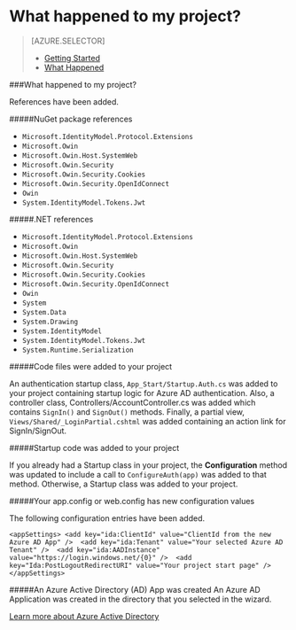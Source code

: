 <properties 
	pageTitle="Getting Started with Active Directory Authentication - What Happened" 
	description="Describes what happened to your Azure Active Directory project in Visual Studio" 
	services="active-directory" 
	documentationCenter="" 
	authors="kempb" 
	manager="douge" 
	editor="tglee"/>
  
<tags 
	ms.service="active-directory" 
	ms.workload="web" 
	ms.tgt_pltfrm="vs-what-happened" 
	ms.devlang="na" 
	ms.topic="article" 
	ms.date="02/02/2015" 
	ms.author="kempb"/>

# What happened to my project?

> [AZURE.SELECTOR]
> - [Getting Started](vs-active-directory-dotnet-getting-started.md)
> - [What Happened](vs-active-directory-dotnet-what-happened.md)

###<span id="whathappened">What happened to my project?</span>
 
References have been added.

#####NuGet package references

- `Microsoft.IdentityModel.Protocol.Extensions`
- `Microsoft.Owin`
- `Microsoft.Owin.Host.SystemWeb`
- `Microsoft.Owin.Security`
- `Microsoft.Owin.Security.Cookies`
- `Microsoft.Owin.Security.OpenIdConnect`
- `Owin`
- `System.IdentityModel.Tokens.Jwt`

#####.NET references

- `Microsoft.IdentityModel.Protocol.Extensions`
- `Microsoft.Owin`
- `Microsoft.Owin.Host.SystemWeb`
- `Microsoft.Owin.Security`
- `Microsoft.Owin.Security.Cookies`
- `Microsoft.Owin.Security.OpenIdConnect`
- `Owin`
- `System`
- `System.Data`
- `System.Drawing`
- `System.IdentityModel`
- `System.IdentityModel.Tokens.Jwt`
- `System.Runtime.Serialization`

#####Code files were added to your project 

An authentication startup class, `App_Start/Startup.Auth.cs` was added to your project containing startup logic for Azure AD authentication. Also, a controller class, Controllers/AccountController.cs was added which contains `SignIn()` and `SignOut()` methods. Finally, a partial view, `Views/Shared/_LoginPartial.cshtml` was added containing an action link for SignIn/SignOut. 

#####Startup code was added to your project
 
If you already had a Startup class in your project, the **Configuration** method was updated to include a call to `ConfigureAuth(app)` was added to that method. Otherwise, a Startup class was added to your project. 

#####Your app.config or web.config has new configuration values 

The following configuration entries have been added. 
	<pre>
	`<appSettings>
	    <add key="ida:ClientId" value="ClientId from the new Azure AD App" /> 
	    <add key="ida:Tenant" value="Your selected Azure AD Tenant" /> 
	    <add key="ida:AADInstance" value="https://login.windows.net/{0}" /> 
	    <add key="Ida:PostLogoutRedirectURI" value="Your project start page" /> 
	</appSettings>` </pre>

#####An Azure Active Directory (AD) App was created 
An Azure AD Application was created in the directory that you selected in the wizard. 

[Learn more about Azure Active Directory](http://azure.microsoft.com/services/active-directory/)